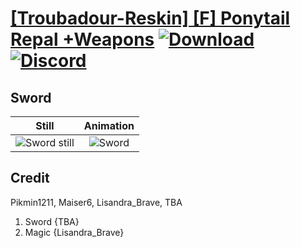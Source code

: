# [\[Troubadour-Reskin\] \[F\] Ponytail Repal +Weapons](./) [![Download](https://img.shields.io/badge/Download--red?style=social&logo=github)](https://minhaskamal.github.io/DownGit/#/home?url=https://github.com/Klokinator/FE-Repo/tree/main/Battle%20Animations%2FMounted%20-%20Valks%2C%20MKs%2C%20Magi%2F%5BTroubadour-Reskin%5D%20%5BF%5D%20Ponytail%20Repal%20%2BWeapons%2F1.%20Sword) [![Discord](https://img.shields.io/badge/Discord--blue?style=social&logo=discord)](https://discord.gg/C7VNGnyTPA)

## Sword

| Still | Animation |
| :---: | :-------: |
| ![Sword still](./Sword_000.png) | ![Sword](./Sword.gif) |

## Credit

Pikmin1211, Maiser6, Lisandra_Brave, TBA
1. Sword {TBA}
6. Magic {Lisandra_Brave}
